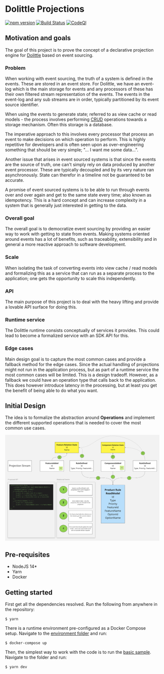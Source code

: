 # Dolittle Projections

[![npm version](https://badge.fury.io/js/%40dolittle%2Fprojections.svg)](https://badge.fury.io/js/%40dolittle%2Fprojections)
[![Build Status](https://github.com/dolittle-entropy/projections/workflows/TypeScript%20Library%20CI%2FCD/badge.svg)](https://github.com/dolittle-entropy/projections/actions?query=workflow%3A%22TypeScript+Library+CI%2FCD%22)
[![CodeQl](https://github.com/dolittle-entropy/projections/workflows/CodeQL/badge.svg)](https://github.com/dolittle-entropy/projections/actions?query=workflow%3ACodeQL)

## Motivation and goals

The goal of this project is to prove the concept of a declarative projection engine for [Dolittle](https://dolittle.io) based on event sourcing.

### Problem

When working with event sourcing, the truth of a system is defined in the events. These are stored in an event store.
For Dolittle, we have an event-log which is the main storage for events and any processors of these has their own
filtered stream representation of the events. The events in the event-log and any sub streams are in order, typically
partitioned by its event source identifier.

When using the events to generate state; referred to as view cache or read models - the process involves
performing [CRUD](https://en.wikipedia.org/wiki/Create,_read,_update_and_delete) operations towards a storage mechanism.
Often this storage is a database.

The imperative approach to this involves every processor that process an event to make decisions on which operation
to perform. This is highly repetitive for developers and is often seen upon as over-engineering something that should
be very simple; "... I want me some data...".

Another issue that arises in event sourced systems is that since
the events are the source of truth, one can't simply rely on data produced by another event processor. These are typically
decoupled and by its very nature ran asynchronously. State can therefor in a timeline not be guaranteed to be accurate.

A promise of event sourced systems is to be able to run through events over and over again and get to the same state
every time; also known as idempotency. This is a hard concept and can increase complexity in a system that is generally
just interested in getting to the data.

### Overall goal

The overall goal is to democratize event sourcing by providing an easier way to work with getting to state from events.
Making systems oriented around events has a lot of benefits, such as traceability, extensibility and in general a more
reactive approach to software development.

### Scale

When isolating the task of converting events into view cache / read models and formalizing this as a service that can run
as a separate process to the application; one gets the opportunity to scale this independently.

### API

The main purpose of this project is to deal with the heavy lifting and provide a lovable API surface for doing this.

### Runtime service

The Dolittle runtime consists conceptually of services it provides. This could lead to become a formalized service with
an SDK API for this.

### Edge cases

Main design goal is to capture the most common cases and provide a fallback method for the edge cases.
Since the actual handling of projections might not run in the application process, but as part of a runtime service
the most common cases will be limited. This is a design tradeoff. However, as a fallback we could have an operation type
that calls back to the application. This does however introduce latency in the processing, but at least you get the
benefit of being able to do what you want.

## Initial Design

The idea is to formalize the abstraction around **Operations** and implement the different supported
operations that is needed to cover the most common use cases.

![](./initial_design.png)

## Pre-requisites

- NodeJS 14*
- Yarn
- Docker

## Getting started

First get all the dependencies resolved. Run the following from anywhere in the repository:

```shell
$ yarn
```

There is a runtime environment pre-configured as a Docker Compose setup.
Navigate to the [environment folder](./Samples/Environment) and run:

```shell
$ docker-compose up
```

Then, the simplest way to work with the code is to run the [basic sample](./Samples/Basic).
Navigate to the folder and run:

```shell
$ yarn dev
```
